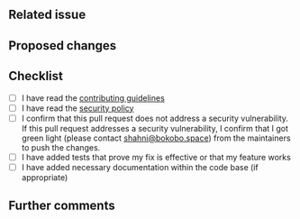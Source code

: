 ## Related issue

<!--
Please link the GitHub issue this pull request resolves in the format of `#1234`. If you discussed this change with a maintainer, please mention her/him using the `@` syntax (e.g. `@bokoboshahni`).

If this change neither resolves an existing issue nor has sign-off from one of the maintainers, there is a chance substantial changes will be requested or that the changes will be rejected.

You can discuss changes with maintainers in the [bokobo.space Discord](https://discord.gg/cyjjZ45c).
-->

## Proposed changes

<!--
Describe the big picture of your changes here to communicate to the maintainers why we should accept this pull request.
-->

## Checklist

<!--
Put an `x` in the boxes that apply. You can also fill these out after creating the PR. If you're unsure about any of them, don't hesitate to ask. We're here to help! This is simply a reminder of what we are going to look for before merging your code.
-->

- [ ] I have read the [contributing guidelines](../blob/main/CONTRIBUTING.md)
- [ ] I have read the [security policy](../security/policy)
- [ ] I confirm that this pull request does not address a security
      vulnerability. If this pull request addresses a security vulnerability, I
      confirm that I got green light (please contact
      [shahni@bokobo.space](mailto:shahni@bokobo.space)) from the maintainers to push
      the changes.
- [ ] I have added tests that prove my fix is effective or that my feature works
- [ ] I have added necessary documentation within the code base (if appropriate)

## Further comments

<!--
If this is a relatively large or complex change, kick off the discussion by explaining why you chose the solution you did and what alternatives you considered, etc...
-->
